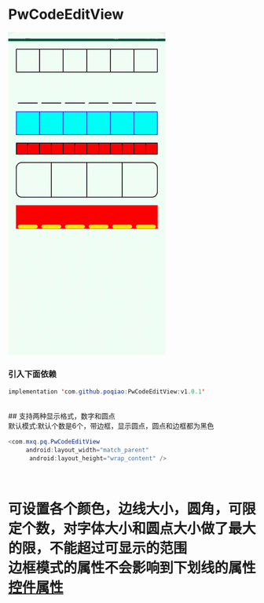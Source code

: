 # PwCodeEditView
![image](https://github.com/poqiao/PwCodeEditView/blob/master/app/src/main/assets/sssssss3.gif)<br>
### 引入下面依赖</br>
```Java
implementation 'com.github.poqiao:PwCodeEditView:v1.0.1'
```
<br>## 支持两种显示格式，数字和圆点</br>
默认模式:默认个数是6个，带边框，显示圆点，圆点和边框都为黑色
```Java
<com.mxq.pq.PwCodeEditView
     android:layout_width="match_parent"
      android:layout_height="wrap_content" />
```
<br>可设置各个颜色，边线大小，圆角，可限定个数，对字体大小和圆点大小做了最大的限，不能超过可显示的范围</br>
边框模式的属性不会影响到下划线的属性
<br> [控件属性](https://github.com/poqiao/PwCodeEditView/blob/master/pw_code_editview/src/main/res/values/attrs.xml)</br>
=========

